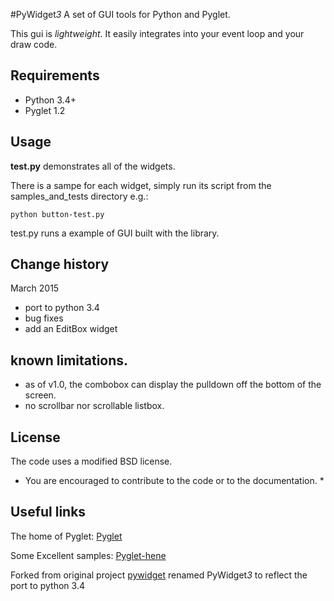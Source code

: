 
#PyWidget*3* 
A set of GUI tools for Python and Pyglet. 

This gui is *lightweight*.
It easily integrates into your event loop and your draw code.

## Requirements
- Python 3.4+
- Pyglet 1.2

## Usage

**test.py** demonstrates all of the widgets.

There is a sampe for each widget,
simply run its script from the samples_and_tests directory
e.g.:
```
python button-test.py
```
test.py runs a example of GUI built with the library.

## Change history
March 2015
- port to python 3.4
- bug fixes
- add an EditBox widget

## known limitations.
- as of v1.0, the combobox can display the pulldown off the bottom of the screen.
- no scrollbar nor scrollable listbox.

## License

The code uses a modified BSD license.

* You are encouraged to contribute to the code or to the documentation. *

## Useful links
The home of Pyglet:
 [Pyglet](http://pyglet.org/)

Some Excellent samples:
 [Pyglet-hene](http://code.google.com/p/pyglet-hene/)

Forked from original project [pywidget](https://code.google.com/p/pywidget/)
renamed PyWidget*3* to reflect the port to python 3.4

